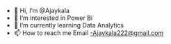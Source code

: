 - 👋 Hi, I’m @Ajaykala
- 👀 I’m interested in Power Bi 
- 🌱 I’m currently learning Data Analytics
- 📫 How to reach me Email -Ajaykala222@gmail.com

<!---
Ajaykala/Ajaykala is a ✨ special ✨ repository because its `README.md` (this file) appears on your GitHub profile.
You can click the Preview link to take a look at your changes.
--->
